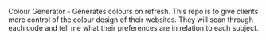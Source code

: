 Colour Generator - Generates colours on refresh. 
This repo is to give clients more control of the colour design of their websites. They will scan through each code and tell me what their preferences are in relation to each subject.
